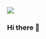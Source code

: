 <img src="https://capsule-render.vercel.app/api?type=soft&color=a840ff&height=120&section=header&text=Hello%20&fontSize=90&animation=fadeIn" />


### Hi there 👋

<!--
**enddl3224/enddl3224** is a ✨ _special_ ✨ repository because its `README.md` (this file) appears on your GitHub profile.

Here are some ideas to get you started:

- 🔭 I’m currently working on ...
- 🌱 I’m currently learning ...
- 👯 I’m looking to collaborate on ...
- 🤔 I’m looking for help with ...
- 💬 Ask me about ...
- 📫 How to reach me: ...
- 😄 Pronouns: ...
- ⚡ Fun fact: ...
-->

